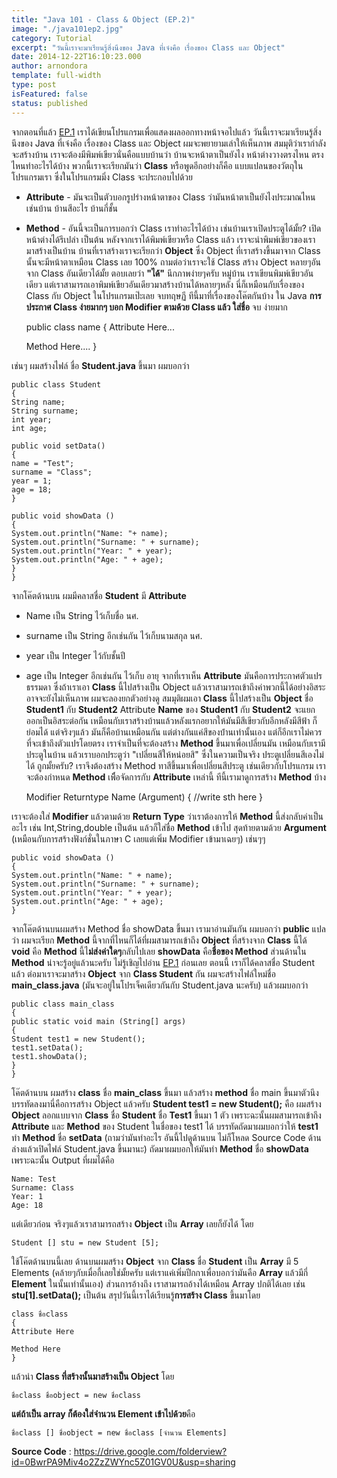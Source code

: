 ```yaml
---
title: "Java 101 - Class & Object (EP.2)"
image: "./java101ep2.jpg"
category: Tutorial
excerpt: "วันนี้เราจะมาเรียนรู้สิ่งนึงของ Java ที่เจ๋งคือ เรื่องของ Class และ Object"
date: 2014-12-22T16:10:23.000
author: arnondora
template: full-width
type: post
isFeatured: false
status: published
---
```


จากตอนที่แล้ว [EP.1][0] เราได้เขียนโปรแกรมเพื่อแสดงผลออกทางหน้าจอไปแล้ว
วันนี้เราจะมาเรียนรู้สิ่งนึงของ Java ที่เจ๋งคือ เรื่องของ Class และ Object
ผมจะพยายามเล่าให้เห็นภาพ สมมุติว่าเรากำลังจะสร้างบ้าน
เราจะต้องมีพิมพ์เขียวนั่นคือแบบบ้านว่า บ้านจะหน้าตาเป็นยังไง หน้าต่างวางตรงไหน ตรงไหนทำอะไรได้บ้าง พวกนี้เราจะเรียกมันว่า **Class** หรือพูดอีกอย่างก็คือ แบบแปลนของวัตถุในโปรแกรมเรา
ซึ่งในโปรแกรมมิ่ง Class จะประกอบไปด้วย

* **Attribute** - มันจะเป็นตัวบอกรูปร่างหน้าตาของ Class ว่ามันหน้าตาเป็นยังไงประมาณไหน เช่นบ้าน บ้านสีอะไร บ้านกี่ชั้น
* **Method** - อันนี้จะเป็นการบอกว่า Class เราทำอะไรได้บ้าง เช่นบ้านเราเปิดประตูได้มั้ย? เปิดหน้าต่างได้รึเปล่า เป็นต้น
หลังจากเราได้พิมพ์เขียวหรือ Class แล้ว เราจะนำพิมพ์เขียวของเรามาสร้างเป็นบ้าน บ้านที่เราสร้างเราจะเรียกว่า **Object** ซึ่ง Object ที่เราสร้างขึ้นมาจาก Class นั้นจะมีหน้าตาเหมือน Class เลย 100%
ถามต่อว่าเราจะใช้ Class สร้าง Object หลายๆอันจาก Class อันเดียวได้มั้ย ตอบเลยว่า **"ได้"**
นึกภาพง่ายๆครับ หมู่บ้าน เราเขียนพิมพ์เขียวอันเดียว แต่เราสามารถเอาพิมพ์เขียวอันเดียวมาสร้างบ้านได้หลายๆหลัง นี่ก็เหมือนกับเรื่องของ Class กับ Object ในโปรแกรมเป๊ะเลย
จบทฤษฏี ทีนี้มาที่เรื่องของโค๊ตกันบ้าง ใน Java **การประกาศ Class ง่ายมากๆ บอก Modifier ตามด้วย Class แล้ว ใส่ชื่อ** จบ ง่ายมาก


    public class name
    {
    Attribute Here...

    Method Here....
    }


เช่นๆ ผมสร้างไฟล์ ชื่อ **Student.java** ขึ้นมา ผมบอกว่า


    public class Student
    {
    String name;
    String surname;
    int year;
    int age;

    public void setData()
    {
    name = "Test";
    surname = "Class";
    year = 1;
    age = 18;
    }

    public void showData ()
    {
    System.out.println("Name: "+ name);
    System.out.println("Surname: " + surname);
    System.out.println("Year: " + year);
    System.out.println("Age: " + age);
    }
    }


จากโค๊ตด้านบน ผมมีคลาสชื่อ **Student** มี **Attribute**

* Name เป็น String ไว้เก็บชื่อ นศ.
* surname เป็น String อีกเช่นกัน ไว้เก็บนามสกุล นศ.
* year เป็น Integer ไว้กับชั้นปี
* age เป็น Integer อีกเช่นกัน ไว้เก็บ อายุ
จากที่เราเห็น **Attribute** มันคือการประกาศตัวแปรธรรมดา ซึ่งถ้าเราเอา **Class** นี้ไปสร้างเป็น Object แล้วเราสามารถเข้าถึงค่าพวกนี้ได้อย่างอิสระ อาจจะยังไม่เห็นภาพ ผมจะลองยกตัวอย่างดู
สมมุติผมเอา **Class** นี้ไปสร้างเป็น **Object** ชื่อ **Student1** กับ **Student2**
Attribute **Name** ของ **Student1** กับ **Student2** จะแยกออกเป็นอิสระต่อกัน เหมือนกับเราสร้างบ้านแล้วหลังแรกอยากให้มันมีสีเขียวกับอีกหลังมีสีฟ้า ก็ย่อมได้ แต่จริงๆแล้ว มันก็คือบ้านเหมือนกัน แต่ต่างกันแค่สีของบ้่านเท่านั้นเอง
แต่ก็อีกเราไม่ควรที่จะเข้าถึงตัวแปรโดยตรง เราจำเป็นที่จะต้องสร้าง **Method** ขึ้นมาเพื่อเปลี่ยนมัน เหมือนกับเรามีประตูในบ้าน แล้วเราบอกประตูว่า "เปลี่ยนสีให้หน่อยสิ" ซึ่งในความเป็นจริง ประตูเปลี่ยนสีเองไม่ได้ ถูกมั้ยครับ?
เราจึงต้องสร้าง Method ทาสีขึ้นมาเพื่อเปลี่ยนสีประตู เช่นเดียวกับโปรแกรม เราจะต้องกำหนด **Method** เพิ่ือจัดการกับ **Attribute** เหล่านี้
ทีนี้เรามาดูการสร้าง **Method** บ้าง


    Modifier Returntype Name (Argument)
    {
    //write sth here
    }


เราจะต้องใส่ **Modifier** แล้วตามด้วย **Return Type** ว่าเราต้องการให้ **Method** นี้ส่งกลับค่าเป็นอะไร เช่น Int,String,double เป็นต้น แล้วก็ใส่ชื่อ **Method** เข้าไป สุดท้ายตามด้วย **Argument** (เหมือนกับการสร้างฟังก์ชั่นในภาษา C เลยแต่เพิ่ม Modifier เข้ามาเฉยๆ) เช่นๆๆ


    public void showData ()
    {
    System.out.println("Name: " + name);
    System.out.println("Surname: " + surname);
    System.out.println("Year: " + year);
    System.out.println("Age: " + age);
    }


จากโค๊ตด้านบนผมสร้าง Method ชื่อ showData ขึ้นมา เรามาอ่านมันกัน
ผมบอกว่า **public** แปลว่า ผมจะเรียก **Method** นี้จากที่ไหนก็ได้ที่ผมสามารถเข้าถึง **Object** ที่สร้างจาก **Class** นี้ได้
**void** คือ **Method** นี้ไ**ม่ส่งค่าใดๆ**กลับไปเลย
**showData** คือ**ชื่อของ Method**
ส่วนด้านใน **Method** น่าจะรู้อยู่แล้วนะครับ ไม่รู้เชิญไปอ่าน [EP.1][1] ก่อนเลย
ตอนนี้ เราก็ได้คลาสชื่อ Student แล้ว ต่อมาเราจะมาสร้าง **Object** จาก **Class Student** กัน
ผมจะสร้างไฟล์ใหม่ชื่อ **main\_class.java** (มันจะอยู่ในโปรเจ็คเดียวกันกับ Student.java นะครับ) แล้วผมบอกว่า


    public class main_class
    {
    public static void main (String[] args)
    {
    Student test1 = new Student();
    test1.setData();
    test1.showData();
    }
    }


โค๊ตด้านบน ผมสร้าง **class** ชื่อ **main\_class** ขึ้นมา
แล้วสร้าง **method** ชื่อ main ขึ้นมาตัวนึง
บรรทัดลงมานี่คือการสร้าง Object แล้วครับ
**Student test1 = new Student();**
คือ ผมสร้าง **Object** ลอกแบบจาก **Class** ชื่อ **Student** ชื่อ **Test1** ขึ้นมา 1 ตัว
เพราะฉะนั้นผมสามารถเข้าถึง **Attribute** และ **Method** ของ Student ในชื่อของ test1 ได้
บรรทัดถัดมาผมบอกว่าให้ **test1** ทำ **Method** ชื่อ **setData** (ถามว่ามันทำอะไร อันนี้ไปดูด้านบน ไม่ก็โหลด Source Code ด้านล่างแล้วเปิดไฟล์ Student.java ขึ้นมานะ)
ถัดมาผมบอกให้มันทำ **Method** ชื่อ **showData**
เพราะฉะนั้น Output ที่ผมได้คือ


    Name: Test
    Surname: Class
    Year: 1
    Age: 18


แต่เดียวก่อน จริงๆแล้วเราสามารถสร้าง **Object** เป็น **Array** เลยก็ยังได้ โดย


    Student [] stu = new Student [5];


ใช้โค๊ตด้านบนนี้เลย ด้านบนผมสร้าง **Object** จาก **Class** ชื่อ **Student** เป็น **Array** มี 5 Elements (คล้ายๆกับเมื่อกี้เลยใช่มั้ยครับ แต่เราแค่เพิ่มปีกกาเพื่อบอกว่ามันคือ **Array** แล้วมีกี่ **Element** ในนั้นเท่านั้นเอง)
ส่วนการอ้างถึง เราสามารถอ้างได้เหมือน Array ปกติได้เลย เช่น **stu\[1\].setData();** เป็นต้น
สรุปวันนี้เราได้เรียนรู้**การสร้าง Class** ขึ้นมาโดย


    class ชื่อclass
    {
    Attribute Here

    Method Here
    }


แล้วนำ **Class ที่สร้างนั้นมาสร้างเป็น Object** โดย


    ชื่อclass ชื่อobject = new ชื่อclass


**แต่ถ้าเป็น array ก็ต้องใส่จำนวน Element เข้าไปด้วย**คือ


    ชื่อclass [] ชื่อobject = new ชื่อclass [จำนวน Elements]


**Source Code** : https://drive.google.com/folderview?id=0BwrPA9Miv4o2ZzZWYnc5Z01GV0U&usp=sharing

[0]: https://arnondora.wordpress.com/2014/12/21/java-101-lets-say-hello-world-ep-1/ "EP.1"
[1]: https://arnondora.wordpress.com/2014/12/21/java-101-lets-say-hello-world-ep-1/ "Java 101 – Let’s say Hello World!! (EP.1)"
